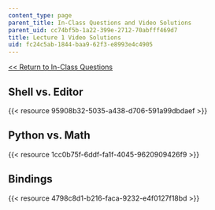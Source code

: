 ```yaml
---
content_type: page
parent_title: In-Class Questions and Video Solutions
parent_uid: cc74bf5b-1a22-399e-2712-70abfff469d7
title: Lecture 1 Video Solutions
uid: fc24c5ab-1844-baa9-62f3-e8993e4c4905
---
```


[<< Return to In-Class Questions](http://ocw2.mit.edu/courses/electrical-engineering-and-computer-science/6-0001-introduction-to-computer-science-and-programming-in-python-fall-2016/in-class-questions-and-video-solutions/)

Shell vs. Editor
----------------

{{< resource 95908b32-5035-a438-d706-591a99dbdaef >}}

Python vs. Math
---------------

{{< resource 1cc0b75f-6ddf-fa1f-4045-9620909426f9 >}}

Bindings
--------

{{< resource 4798c8d1-b216-faca-9232-e4f0127f18bd >}}